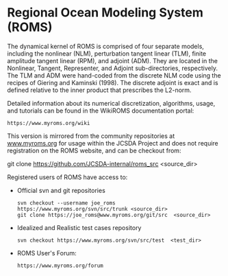 # Regional Ocean Modeling System (ROMS)

The dynamical kernel of ROMS is comprised of four separate models, including the 
nonlinear (NLM), perturbation tangent linear (TLM), finite amplitude tangent 
linear (RPM), and adjoint (ADM). They are located in the Nonlinear, Tangent, 
Representer, and Adjoint sub-directories, respectively. The TLM and ADM were 
hand-coded from the discrete NLM code using the recipes of Giering and 
Kaminski (1998). The discrete adjoint is exact and is defined relative to 
the inner product that prescribes the L2-norm.

Detailed information about its numerical discretization, algorithms, usage, and 
tutorials can be found in the WikiROMS documentation portal:
```
https://www.myroms.org/wiki
```

This version is mirrored from the community repositories at www.myroms.org for 
usage within the JCSDA Project and does not require registration on the ROMS 
website, and can be checkout from:

git clone https://github.com/JCSDA-internal/roms_src <source_dir>

Registered users of ROMS have access to:

- Official svn and git repositories
  ```
  svn checkout --username joe_roms https://www.myroms.org/svn/src/trunk <source_dir>
  git clone https://joe_roms@www.myroms.org/git/src  <source_dir>
  ```

- Idealized and Realistic test cases repository
  ```
  svn checkout https://www.myroms.org/svn/src/test  <test_dir>
  ```

- ROMS User's Forum:
  ```
  https://www.myroms.org/forum
  ```
